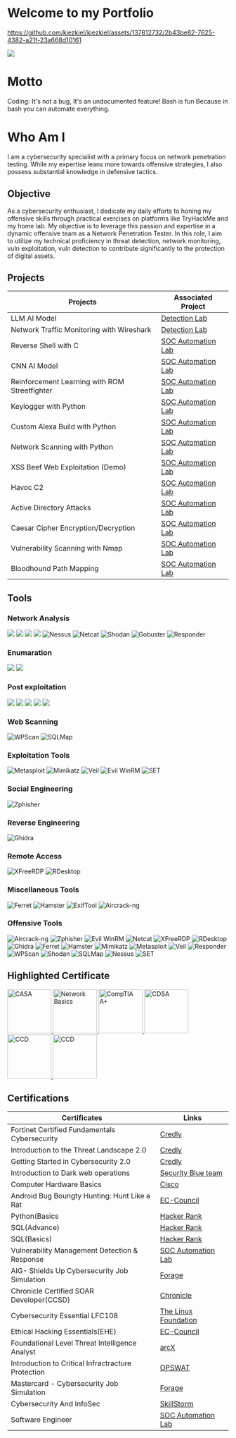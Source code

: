 # Welcome to my Portfolio


https://github.com/kiezkiel/kiezkiel/assets/137812732/2b43be82-7625-4382-a21f-23a668d10161


<a href="https://www.linkedin.com/in/denver-mamuric-08362a291"><img src="https://img.shields.io/badge/-LinkedIn-0072b1?&style=for-the-badge&logo=linkedin&logoColor=white" /></a>
# Motto
Coding: It's not a bug, It's an undocumented feature!
Bash is fun Because in bash you can automate everything.
# Who Am I
I am a cybersecurity specialist with a primary focus on network penetration testing. While my expertise leans more towards offensive strategies, I also possess substantial knowledge in defensive tactics.

## Objective
As a cybersecurity enthusiast, I dedicate my daily efforts to honing my offensive skills through practical exercises on platforms like TryHackMe and my home lab. My objective is to leverage this passion and expertise in a dynamic offensive team as a Network Penetration Tester. In this role, I aim to utilize my technical proficiency in threat detection, network monitoring, vuln exploitation, vuln detection to contribute significantly to the protection of digital assets.


## Projects

| Projects                                      | Associated Project         |
|-----------------------------------------------|----------------------------|
| LLM AI Model                                  | <a href="https://github.com/yourusername/Detection-Lab">Detection Lab</a>|
| Network Traffic Monitoring with Wireshark     | <a href="https://github.com/yourusername/Detection-Lab">Detection Lab</a>|
| Reverse Shell with C                          | <a href="https://github.com/yourusername/SOC-Automation-Lab">SOC Automation Lab</a>|
| CNN AI Model                                  | <a href="https://github.com/yourusername/SOC-Automation-Lab">SOC Automation Lab</a>|
| Reinforcement Learning with ROM Streetfighter | <a href="https://github.com/yourusername/SOC-Automation-Lab">SOC Automation Lab</a>|
| Keylogger with Python                         | <a href="https://github.com/yourusername/SOC-Automation-Lab">SOC Automation Lab</a>|
| Custom Alexa Build with Python                | <a href="https://github.com/yourusername/SOC-Automation-Lab">SOC Automation Lab</a>|
| Network Scanning with Python                  | <a href="https://github.com/yourusername/SOC-Automation-Lab">SOC Automation Lab</a>|
| XSS Beef Web Exploitation (Demo)              | <a href="https://github.com/yourusername/SOC-Automation-Lab">SOC Automation Lab</a>|
| Havoc C2                                      | <a href="https://github.com/yourusername/SOC-Automation-Lab">SOC Automation Lab</a>|
| Active Directory Attacks                      | <a href="https://github.com/yourusername/SOC-Automation-Lab">SOC Automation Lab</a>|
| Caesar Cipher Encryption/Decryption           | <a href="https://github.com/yourusername/SOC-Automation-Lab">SOC Automation Lab</a>|
| Vulnerability Scanning with Nmap              | <a href="https://github.com/yourusername/SOC-Automation-Lab">SOC Automation Lab</a>|
| Bloodhound Path Mapping                       | <a href="https://github.com/yourusername/SOC-Automation-Lab">SOC Automation Lab</a>|


## Tools

### Network Analysis
<div>
<img src="https://img.shields.io/badge/-OpenVAS-6DB33F?style=for-the-badge&logo=OpenVAS&logoColor=white" />
<img src="https://img.shields.io/badge/-Nmap-000000?style=for-the-badge&logo=Nmap&logoColor=white" />
<img src="https://img.shields.io/badge/-Wireshark-1679A7?style=for-the-badge&logo=Wireshark&logoColor=white" />
<img src="https://img.shields.io/badge/-BurpSuite-563D7C?style=for-the-badge&logo=BurpSuite&logoColor=white" />
<img src="https://img.shields.io/badge/-Nessus-00CED1?&style=for-the-badge&logo=Tenable&logoColor=white" alt="Nessus" />
<img src="https://img.shields.io/badge/-Netcat-000000?&style=for-the-badge&logo=Netcat&logoColor=white" alt="Netcat" />
<img src="https://img.shields.io/badge/-Shodan-B22222?&style=for-the-badge&logo=Shodan&logoColor=white" alt="Shodan" />
<img src="https://img.shields.io/badge/-Gobuster-8A2BE2?&style=for-the-badge&logoColor=white" alt="Gobuster" />
<img src="https://img.shields.io/badge/-Responder-DAA520?&style=for-the-badge&logoColor=black" alt="Responder" />

</div>

### Enumaration 
<div>
<img src="https://img.shields.io/badge/-Sherlock-FFA500?style=for-the-badge&logo=Sherlock&logoColor=white" />
<img src="https://img.shields.io/badge/-GoBuster-FF6347?style=for-the-badge&logo=GoBuster&logoColor=white" />

</div>

### Post exploitation
<div>
<img src="https://img.shields.io/badge/-JohnTheRipper-FFD700?style=for-the-badge&logo=JohnTheRipper&logoColor=white" />
<img src="https://img.shields.io/badge/-Hydra-ADD8E6?style=for-the-badge&logo=Hydra&logoColor=white" />
<img src="https://img.shields.io/badge/-Hashcat-FF4500?style=for-the-badge&logo=Hashcat&logoColor=white" />
<img src="https://img.shields.io/badge/-BeEF XSS-FF0000?style=for-the-badge&logo=BeEF XSS&logoColor=white" />
<img src="https://img.shields.io/badge/-Havoc C2-5b5b5b?style=for-the-badge&logo=Havoc C2&logoColor=white" />

</div>

### Web Scanning
<div>
    <img src="https://img.shields.io/badge/-WPScan-0066CC?&style=for-the-badge&logo=WordPress&logoColor=white" alt="WPScan" />
    <img src="https://img.shields.io/badge/-SQLMap-FFA500?&style=for-the-badge&logo=MySQL&logoColor=black" alt="SQLMap" />
</div>

### Exploitation Tools
<div>
    <img src="https://img.shields.io/badge/-Metasploit-006400?&style=for-the-badge&logo=Metasploit&logoColor=white" alt="Metasploit" />
    <img src="https://img.shields.io/badge/-Mimikatz-696969?&style=for-the-badge&logoColor=white" alt="Mimikatz" />
    <img src="https://img.shields.io/badge/-Veil-8B0000?&style=for-the-badge&logoColor=white" alt="Veil" />
    <img src="https://img.shields.io/badge/-Evil_WinRM-800000?&style=for-the-badge&logoColor=white" alt="Evil WinRM" />
    <img src="https://img.shields.io/badge/-SET-808080?&style=for-the-badge&logoColor=white" alt="SET" />
</div>

### Social Engineering
<div>
    <img src="https://img.shields.io/badge/-Zphisher-FF4500?&style=for-the-badge&logoColor=white" alt="Zphisher" />
</div>

### Reverse Engineering
<div>
    <img src="https://img.shields.io/badge/-Ghidra-FFD700?&style=for-the-badge&logo=Ghidra&logoColor=black" alt="Ghidra" />
</div>

### Remote Access
<div>
    <img src="https://img.shields.io/badge/-XFreeRDP-4682B4?&style=for-the-badge&logo=FreeRDP&logoColor=white" alt="XFreeRDP" />
    <img src="https://img.shields.io/badge/-RDesktop-0000CD?&style=for-the-badge&logoColor=white" alt="RDesktop" />
</div>

### Miscellaneous Tools
<div>
    <img src="https://img.shields.io/badge/-Ferret-32CD32?&style=for-the-badge&logoColor=white" alt="Ferret" />
    <img src="https://img.shields.io/badge/-Hamster-FF6347?&style=for-the-badge&logoColor=white" alt="Hamster" />
    <img src="https://img.shields.io/badge/-ExifTool-FF8C00?&style=for-the-badge&logoColor=white" alt="ExifTool" />
    <img src="https://img.shields.io/badge/-Aircrack--ng-1E90FF?&style=for-the-badge&logo=Aircrack-ng&logoColor=white" alt="Aircrack-ng" />
</div>


### Offensive Tools
<div>
    <img src="https://img.shields.io/badge/-Aircrack--ng-1E90FF?&style=for-the-badge&logo=Aircrack-ng&logoColor=white" alt="Aircrack-ng" />
    <img src="https://img.shields.io/badge/-Zphisher-FF4500?&style=for-the-badge&logoColor=white" alt="Zphisher" />
    <img src="https://img.shields.io/badge/-Evil_WinRM-800000?&style=for-the-badge&logoColor=white" alt="Evil WinRM" />
    <img src="https://img.shields.io/badge/-Netcat-000000?&style=for-the-badge&logo=Netcat&logoColor=white" alt="Netcat" />
    <img src="https://img.shields.io/badge/-XFreeRDP-4682B4?&style=for-the-badge&logo=FreeRDP&logoColor=white" alt="XFreeRDP" />
    <img src="https://img.shields.io/badge/-RDesktop-0000CD?&style=for-the-badge&logoColor=white" alt="RDesktop" />
    <img src="https://img.shields.io/badge/-Ghidra-FFD700?&style=for-the-badge&logo=Ghidra&logoColor=black" alt="Ghidra" />
    <img src="https://img.shields.io/badge/-Ferret-32CD32?&style=for-the-badge&logoColor=white" alt="Ferret" />
    <img src="https://img.shields.io/badge/-Hamster-FF6347?&style=for-the-badge&logoColor=white" alt="Hamster" />
    <img src="https://img.shields.io/badge/-Mimikatz-696969?&style=for-the-badge&logoColor=white" alt="Mimikatz" />
    <img src="https://img.shields.io/badge/-Metasploit-006400?&style=for-the-badge&logo=Metasploit&logoColor=white" alt="Metasploit" />
    <img src="https://img.shields.io/badge/-Veil-8B0000?&style=for-the-badge&logoColor=white" alt="Veil" />
    <img src="https://img.shields.io/badge/-Responder-DAA520?&style=for-the-badge&logoColor=black" alt="Responder" />
    <img src="https://img.shields.io/badge/-WPScan-0066CC?&style=for-the-badge&logo=WordPress&logoColor=white" alt="WPScan" />
    <img src="https://img.shields.io/badge/-Shodan-B22222?&style=for-the-badge&logo=Shodan&logoColor=white" alt="Shodan" />
    <img src="https://img.shields.io/badge/-SQLMap-FFA500?&style=for-the-badge&logo=MySQL&logoColor=black" alt="SQLMap" />
    <img src="https://img.shields.io/badge/-Nessus-00CED1?&style=for-the-badge&logo=Tenable&logoColor=white" alt="Nessus" />
    <img src="https://img.shields.io/badge/-SET-808080?&style=for-the-badge&logoColor=white" alt="SET" />
</div>


## Highlighted Certificate

<div>
    <a href=https://www.credly.com/badges/78a4fc9b-2a2d-4b5b-b108-a2f183af2beb/public_url" target="_blank">
        <img src="https://images.credly.com/size/340x340/images/2f73db94-bd85-4391-8885-6c14862457eb/image.png" alt="CASA" style="width: 100px; height: 100px;"/>
    </a>
    <a href="https://www.credly.com/badges/1f07f126-42ca-44b9-92ed-f70945c4fb10/public_url" target="_blank">
        <img src="https://images.credly.com/size/340x340/images/22a0ece5-ff05-4594-8320-25e55e9ae203/image.png" alt="Network Basics" style="width: 100px; height: 100px;"/>
    </a>
    <a href="https://www.credly.com/badges/6edd5721-2074-4006-8e33-67c9baa2d147/public_url" target="_blank">
        <img src="https://images.credly.com/size/340x340/images/20082fc1-94af-4773-9df0-28856b566748/image.png" alt="CompTIA A+" style="width: 100px; height: 100px;"/>
    </a>
    <a href="https://www.credly.com/badges/849d4465-082d-421c-b6ba-0fdcf8f6b399/public_url" target="_blank">
        <img src="https://images.credly.com/size/340x340/images/40d181b7-80c6-415d-b8e1-b48bbce7be56/image.png" alt="CDSA" style="width: 100px; height: 100px;"/>
    </a>
    <a href="https://www.credly.com/badges/a603c956-52ce-4db7-bdfd-4d017ef35f62/public_url" target="_blank">
        <img src="https://images.credly.com/size/340x340/images/242902b5-f527-42ad-865e-977c9e1b5b58/image.png" alt="CCD" style="width: 100px; height: 100px;"/>
    </a>
     <a href="https://www.skillfront.com/Badges/88231525988073" target="_blank">
        <img src="https://media.licdn.com/dms/image/C4D0BAQFAYA4YGB-LEA/company-logo_100_100/0/1630482778504/skillfront_logo?e=1725494400&v=beta&t=dfDjNoKrKgq5MqgsEHKktr7n8Dn06P2fsn_WrY0kzHQ" alt="CCD" style="width: 100px; height: 100px;"/>
    </a>
</div>

## Certifications

| Certificates                                  | Links                      |
|-----------------------------------------------|----------------------------|
| Fortinet Certified Fundamentals Cybersecurity |<a href="https://www.credly.com/badges/1f07f126-42ca-44b9-92ed-f70945c4fb10/public_url">Credly</a>|
| Introduction to the Threat Landscape 2.0      | <a href="https://www.credly.com/badges/4e19985d-01b0-4412-9cd6-ee532de7dcf9/public_url">Credly</a>|
| Getting Started in Cybersecurity 2.0          | <a href="https://www.credly.com/badges/1ee3f5bb-95a0-4e89-9092-e190cd3a8cc7/public_url">Credly </a>|
| Introduction to Dark web operations           | <a href="https://elearning.securityblue.team/home/certificate/804186399">Security Blue team</a>|
| Computer Hardware Basics                      | <a href="https://www.credly.com/badges/d6684bcd-0923-4355-8d69-9df2640a80b0/public_url">Cisco</a>|
| Android Bug Boungty Hunting: Hunt Like a Rat  | <a href="https://eccommonstorage.blob.core.windows.net/codered/certificates/8ab5ee35-7c50-4806-81d6-23f093bd4492.png">EC-Council</a>|
| Python(Basics                                 | <a href="https://www.hackerrank.com/certificates/e92d72cacc49">Hacker Rank</a>|
| SQL(Advance)                                  | <a href="https://www.hackerrank.com/certificates/48379825a57b">Hacker Rank</a>|
| SQL(Basics)                                   | <a href="https://www.hackerrank.com/certificates/dda0701f32f9">Hacker Rank</a>|
| Vulnerability Management Detection & Response | <a href="https://github.com/yourusername/SOC-Automation-Lab">SOC Automation Lab</a>|
| AIG- Shields Up Cybersecurity Job Simulation  | <a href="https://forage-uploads-prod.s3.amazonaws.com/completion-certificates/AIG/2ZFnEGEDKTQMtEv9C_AIG_LWxh877WyDZg7YfhB_1703254582941_completion_certificate.pdf">Forage</a>|
| Chronicle Certified SOAR Developer(CCSD)      | <a href="https://learn.chronicle.security/certificates/7hjo41bvhf">Chronicle</a>|
| Cybersecurity Essential LFC108                | <a href="https://www.credly.com/badges/177ea6ea-2426-40a0-8927-9fb366b6aa04/public_url">The Linux Foundation</a>|
| Ethical Hacking Essentials(EHE)               | <a href="https://codered.eccouncil.org/certificate/fc1d2e2d-95e4-48b6-b8ed-b503885ddedf?logged=true">EC-Council</a>|
| Foundational Level Threat Intelligence Analyst| <a href="https://arcx.io/verify-certificate?id=9f687e5551634dbf9f7d5e12a08a846ac687500c&k=8e1cae319e10455db2aab96fc060cb51">arcX</a>|
| Introduction to Critical Infractracture Protection| <a href="https://learn.opswatacademy.com/certificate/hc40bYc2cA">OPSWAT</a>|
| Mastercard - Cybersecurity Job Simulation     | <a href="https://forage-uploads-prod.s3.amazonaws.com/completion-certificates/mastercard/vcKAB5yYAgvemepGQ_Mastercard_LWxh877WyDZg7YfhB_1703232704817_completion_certificate.pdf">Forage</a>|
| Cybersecurity And InfoSec                     | <a href="https://www.credly.com/badges/718e3f05-3e44-44d2-afb9-6a11c8d78e36/public_url">SkillStorm</a>|
| Software Engineer                             | <a href="https://www.hackerrank.com/certificates/06cb7ef0fd55">SOC Automation Lab</a>|
